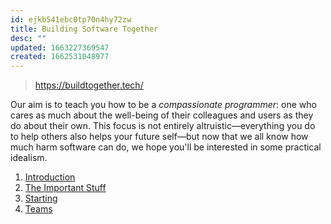 ```yaml
---
id: ejkb541ebc0tp70n4hy72zw
title: Building Software Together
desc: ""
updated: 1663227369547
created: 1662531048977
---
```


> https://buildtogether.tech/

Our aim is to teach you how to be a _compassionate programmer_: one who cares as much about the well-being of their colleagues and users as they do about their own. This focus is not entirely altruistic—everything you do to help others also helps your future self—but now that we all know how much harm software can do, we hope you'll be interested in some practical idealism.

1. [Introduction](dev.building-software-together.introduction.md)
2. [The Important Stuff](dev.building-software-together.important.md)
3. [Starting](dev.building-software-together.starting.md)
4. [Teams](dev.building-software-together.teams.md)
